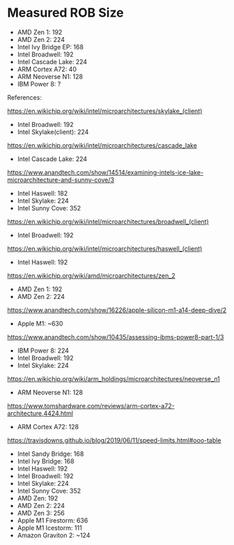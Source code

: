 # Measured ROB Size

- AMD Zen 1: 192
- AMD Zen 2: 224
- Intel Ivy Bridge EP: 168
- Intel Broadwell: 192
- Intel Cascade Lake: 224
- ARM Cortex A72: 40
- ARM Neoverse N1: 128
- IBM Power 8: ?

References:

https://en.wikichip.org/wiki/intel/microarchitectures/skylake_(client)
- Intel Broadwell: 192 
- Intel Skylake(client): 224

https://en.wikichip.org/wiki/intel/microarchitectures/cascade_lake
- Intel Cascade Lake: 224

https://www.anandtech.com/show/14514/examining-intels-ice-lake-microarchitecture-and-sunny-cove/3
- Intel Haswell: 182
- Intel Skylake: 224
- Intel Sunny Cove: 352

https://en.wikichip.org/wiki/intel/microarchitectures/broadwell_(client)
- Intel Broadwell: 192

https://en.wikichip.org/wiki/intel/microarchitectures/haswell_(client)
- Intel Haswell: 192

https://en.wikichip.org/wiki/amd/microarchitectures/zen_2
- AMD Zen 1: 192
- AMD Zen 2: 224

https://www.anandtech.com/show/16226/apple-silicon-m1-a14-deep-dive/2
- Apple M1: ~630

https://www.anandtech.com/show/10435/assessing-ibms-power8-part-1/3
- IBM Power 8: 224
- Intel Broadwell: 192
- Intel Skylake: 224

https://en.wikichip.org/wiki/arm_holdings/microarchitectures/neoverse_n1
- ARM Neoverse N1: 128

https://www.tomshardware.com/reviews/arm-cortex-a72-architecture,4424.html
- ARM Cortex A72: 128

https://travisdowns.github.io/blog/2019/06/11/speed-limits.html#ooo-table
- Intel Sandy Bridge: 168
- Intel Ivy Bridge: 168
- Intel Haswell: 192
- Intel Broadwell: 192
- Intel Skylake: 224
- Intel Sunny Cove: 352
- AMD Zen: 192
- AMD Zen 2: 224
- AMD Zen 3: 256
- Apple M1 Firestorm: 636
- Apple M1 Icestorm: 111
- Amazon Graviton 2: ~124